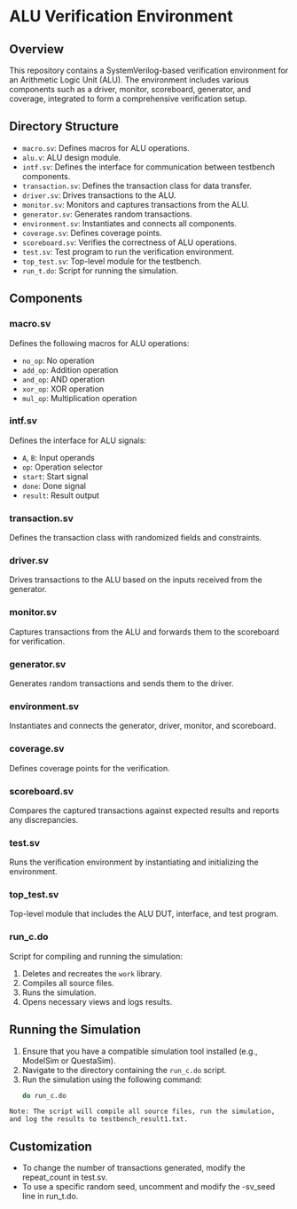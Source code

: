 # ALU Verification Environment

## Overview
This repository contains a SystemVerilog-based verification environment for an Arithmetic Logic Unit (ALU). The environment includes various components such as a driver, monitor, scoreboard, generator, and coverage, integrated to form a comprehensive verification setup.

## Directory Structure
- `macro.sv`: Defines macros for ALU operations.
- `alu.v`: ALU design module.
- `intf.sv`: Defines the interface for communication between testbench components.
- `transaction.sv`: Defines the transaction class for data transfer.
- `driver.sv`: Drives transactions to the ALU.
- `monitor.sv`: Monitors and captures transactions from the ALU.
- `generator.sv`: Generates random transactions.
- `environment.sv`: Instantiates and connects all components.
- `coverage.sv`: Defines coverage points.
- `scoreboard.sv`: Verifies the correctness of ALU operations.
- `test.sv`: Test program to run the verification environment.
- `top_test.sv`: Top-level module for the testbench.
- `run_t.do`: Script for running the simulation.

## Components

### macro.sv
Defines the following macros for ALU operations:
- `no_op`: No operation
- `add_op`: Addition operation
- `and_op`: AND operation
- `xor_op`: XOR operation
- `mul_op`: Multiplication operation

### intf.sv
Defines the interface for ALU signals:
- `A`, `B`: Input operands
- `op`: Operation selector
- `start`: Start signal
- `done`: Done signal
- `result`: Result output

### transaction.sv
Defines the transaction class with randomized fields and constraints.

### driver.sv
Drives transactions to the ALU based on the inputs received from the generator.

### monitor.sv
Captures transactions from the ALU and forwards them to the scoreboard for verification.

### generator.sv
Generates random transactions and sends them to the driver.

### environment.sv
Instantiates and connects the generator, driver, monitor, and scoreboard.

### coverage.sv
Defines coverage points for the verification.

### scoreboard.sv
Compares the captured transactions against expected results and reports any discrepancies.

### test.sv
Runs the verification environment by instantiating and initializing the environment.

### top_test.sv
Top-level module that includes the ALU DUT, interface, and test program.

### run_c.do
Script for compiling and running the simulation:
1. Deletes and recreates the `work` library.
2. Compiles all source files.
3. Runs the simulation.
4. Opens necessary views and logs results.

## Running the Simulation

1. Ensure that you have a compatible simulation tool installed (e.g., ModelSim or QuestaSim).
2. Navigate to the directory containing the `run_c.do` script.
3. Run the simulation using the following command:
   ```bash
   do run_c.do
   ```

`Note: The script will compile all source files, run the simulation, and log the results to testbench_result1.txt.`

## Customization
- To change the number of transactions generated, modify the repeat_count in test.sv.
- To use a specific random seed, uncomment and modify the -sv_seed line in run_t.do.
